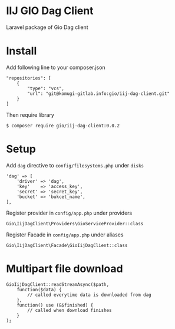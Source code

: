 # IIJ GIO Dag Client

Laravel package of Gio Dag client

# Install

Add following line to your composer.json

```
"repositories": [
    {
        "type": "vcs",
        "url": "git@komugi-gitlab.info:gio/iij-dag-client.git"
    }
]
```

Then require library

```
$ composer require gio/iij-dag-client:0.0.2
```

# Setup

Add `dag` directive to `config/filesystems.php` under `disks`

```
'dag' => [
    'driver' => 'dag',
    'key'    => 'access_key',
    'secret' => 'secret_key',
    'bucket' => 'bukcet_name',
],
```

Register provider in `config/app.php` under providers

```
Gio\IijDagClient\Providers\GioServiceProvider::class
```

Register Facade in `config/app.php` under aliases

```
Gio\IijDagClient\Facade\GioIijDagClient::class
```

# Multipart file download

```
GioIijDagClient::readStreamAsync($path,
    function($data) {
        // called everytime data is downloaded from dag
    },
    function() use (&$finished) {
        // called when download finishes
    }
);
```
